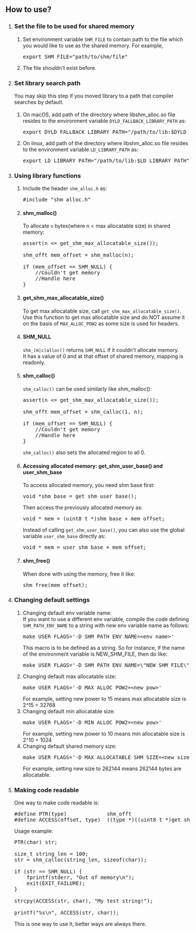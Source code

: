 <h2>How to use?</h2>

<ol>
    <li>
        <h3>Set the file to be used for shared memory</h3>
        <ol>
            <li>
				Set environment variable <code>SHM_FILE</code> to contain path to the file which you would like to use as the 
				shared memory.
                For example,
<pre>
export SHM_FILE="path/to/shm/file"
</pre>     
			</li>
            <li>
                The file shouldn't exist before.
            </li>
        </ol>
    </li>
	<li>
		<h3>Set library search path</h3>
		You may skip this step if you moved library to a path that compiler searches by default.<br><br>
		<ol>
			<li>
				On macOS, add path of the directory where libshm_alloc.so file resides to the environment variable
				<code>DYLD_FALLBACK_LIBRARY_PATH</code> as:
<pre>
export DYLD_FALLBACK_LIBRARY_PATH="/path/to/lib:$DYLD_FALLBACK_LIBRARY_PATH"
</pre>
			</li>
			<li>
				On linux, add path of the directory where libshm_alloc.so file resides to the environment variable
				<code>LD_LIBRARY_PATH</code> as:
<pre>
export LD_LIBRARY_PATH="/path/to/lib:$LD_LIBRARY_PATH"
</pre>
			</li>
		</ol>
	</li>
	<li>
		<h3>Using library functions</h3>
		<ol>
			<li>
				Include the header <code>shm_alloc.h</code> as:
<pre>
#include "shm_alloc.h"
</pre>
			</li>
			<li>
				<h4>shm_malloc()</h4>
					To allocate <code>n</code> bytes(where n < max allocatable size) in shared memory:
<pre>
assert(n <= get_shm_max_allocatable_size());<br>
shm_offt mem_offset = shm_malloc(n);<br>		
if (mem_offset == SHM_NULL) {
	//Couldn't get memory
	//Handle here
}
</pre>
			</li>
			<li>
				<h4>get_shm_max_allocatable_size()</h4>
					To get max allocatable size, call <code>get_shm_max_allocatable_size()</code>.
					Use this function to get max allocatable size and do NOT assume it on the basis of
					<code>MAX_ALLOC_POW2</code> as some size is used for headers.
			</li>
			<li>
				<h4>SHM_NULL</h4>
					<code>shm_(m|c)alloc()</code> returns <code>SHM_NULL</code> if it couldn't allocate memory.<br>
					It has a value of 0 and at that offset of shared memory, mapping is readonly.
			</li>
			<li>
				<h4>shm_calloc()</h4>
					<code>shm_calloc()</code> can be used similarly like shm_malloc():
<pre>
assert(n <= get_shm_max_allocatable_size());<br>
shm_offt mem_offset = shm_calloc(1, n);<br>		
if (mem_offset == SHM_NULL) {
	//Couldn't get memory
	//Handle here
}
</pre>
					<code>shm_calloc()</code> also sets the allocated region to all 0.	
			</li>
			<li>
				<h4>Accessing allocated memory: get_shm_user_base() and user_shm_base</h4>
					To access allocated memory, you need shm base first:
<pre>
void *shm_base = get_shm_user_base();
</pre>
					Then access the previously allocated memory as:
<pre>
void * mem = (uint8_t *)shm_base + mem_offset;
</pre>
					Instead of calling <code>get_shm_user_base()</code>, you can also use the global variable
					<code>user_shm_base</code> directly as:
<pre>
void * mem = user_shm_base + mem_offset;
</pre>
			</li>
			<li>
				<h4>shm_free()</h4>
					When done with using the memory, free it like:
<pre>
shm_free(mem_offset);
</pre>
			</li>
		</ol>
	</li>
	<li>
		<h3>Changing default settings</h3>
		<ol>
			<li>
				Changing default env variable name:<br>
                If you want to use a different env variable, compile the code defining <code>SHM_PATH_ENV_NAME</code> to a
				string with new env variable name as follows:      
<pre>
make USER_FLAGS='-D SHM_PATH_ENV_NAME=&lt;env_name&gt;'
</pre>
                This macro is to be defined as a string. So for instance, if the name of the environment variable is 
                NEW_SHM_FILE, then do like:       
<pre>
make USER_FLAGS='-D SHM_PATH_ENV_NAME=\"NEW_SHM_FILE\"'
</pre>
            </li>
			<li>
				Changing default max allocatable size:
<pre>
make USER_FLAGS='-D MAX_ALLOC_POW2=&lt;new_pow&gt;'
</pre>
				For example, setting new power to 15 means max allocatable size is 2^15 = 32768
			</li>
			<li>
				Changing default min allocatable size:
<pre>
make USER_FLAGS='-D MIN_ALLOC_POW2=&lt;new_pow&gt;'
</pre>
				For example, setting new power to 10 means min allocatable size is 2^10 = 1024
			</li>
			<li>
				Changing default shared memory size:
<pre>
make USER_FLAGS='-D MAX_ALLOCATABLE_SHM_SIZE=&lt;new_size&gt;'
</pre>
				For example, setting new size to 262144 means 262144 bytes are allocatable.
			</li>
		</ol>
	</li>
	<li>
		<h3>Making code readable</h3>
		One way to make code readable is:
<pre>
#define PTR(type)             shm_offt
#define ACCESS(offset, type)  ((type *)((uint8_t *)get_shm_user_base() + (offset)))
</pre>
		Usage example:
<pre>
PTR(char) str;<br>
size_t string_len = 100;
str = shm_calloc(string_len, sizeof(char));<br>
if (str == SHM_NULL) {
    fprintf(stderr, "Out of memory\n");
    exit(EXIT_FAILURE);
}<br>
strcpy(ACCESS(str, char), "My test string!");<br>
printf("%s\n", ACCESS(str, char));
</pre>
	This is one way to use it, better ways are always there.
	</li>
</ol>
